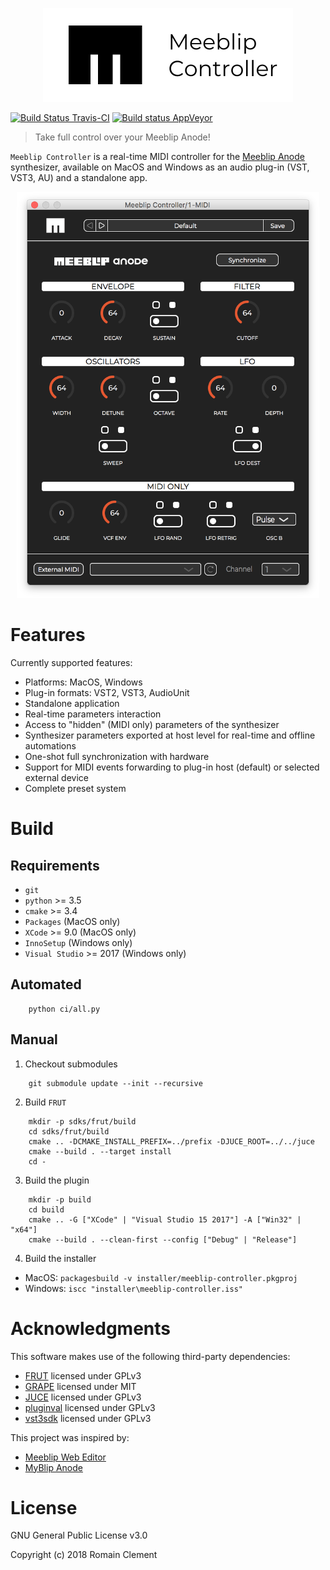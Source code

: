 <p align="center">
  <img src="ext/meeblip-controller-banner.png" height="150" title="Meeblip Controller Banner">
</p>

[![Build Status Travis-CI](https://travis-ci.org/rclement/meeblip-controller.svg)](https://travis-ci.org/rclement/meeblip-controller)
[![Build status AppVeyor](https://ci.appveyor.com/api/projects/status/ub29w4jlrih593ox?svg=true)](https://ci.appveyor.com/project/rclement/meeblip-controller)

> Take full control over your Meeblip Anode!

`Meeblip Controller` is a real-time MIDI controller for the [Meeblip Anode](https://meeblip.com/products/meeblip-anode-synth) synthesizer,
available on MacOS and Windows as an audio plug-in (VST, VST3, AU) and a standalone app.

<p align="center">
  <img src="ext/meeblip-controller-screenshot.png" height="650" title="Meeblip Controller Screenshot">
</p>


# Features

Currently supported features:

- Platforms: MacOS, Windows
- Plug-in formats: VST2, VST3, AudioUnit
- Standalone application
- Real-time parameters interaction
- Access to "hidden" (MIDI only) parameters of the synthesizer
- Synthesizer parameters exported at host level for real-time and offline automations
- One-shot full synchronization with hardware
- Support for MIDI events forwarding to plug-in host (default) or selected external device
- Complete preset system


# Build

## Requirements

- `git`
- `python` >= 3.5
- `cmake` >= 3.4
- `Packages` (MacOS only)
- `XCode` >= 9.0 (MacOS only)
- `InnoSetup` (Windows only)
- `Visual Studio` >= 2017 (Windows only)

## Automated

```
    python ci/all.py
```

## Manual

1. Checkout submodules

```
    git submodule update --init --recursive
```

2. Build `FRUT`

```
    mkdir -p sdks/frut/build
    cd sdks/frut/build
    cmake .. -DCMAKE_INSTALL_PREFIX=../prefix -DJUCE_ROOT=../../juce
    cmake --build . --target install
    cd -
```

3. Build the plugin

```
    mkdir -p build
    cd build
    cmake .. -G ["XCode" | "Visual Studio 15 2017"] -A ["Win32" | "x64"]
    cmake --build . --clean-first --config ["Debug" | "Release"]
```

4. Build the installer

- MacOS: `packagesbuild -v installer/meeblip-controller.pkgproj`
- Windows: `iscc "installer\meeblip-controller.iss"`


# Acknowledgments

This software makes use of the following third-party dependencies:

- [FRUT](https://github.com/McMartin/FRUT) licensed under GPLv3
- [GRAPE](https://github.com/rclement/grape) licensed under MIT
- [JUCE](https://github.com/WeAreROLI/JUCE) licensed under GPLv3
- [pluginval](https://github.com/Tracktion/pluginval) licensed under GPLv3
- [vst3sdk](https://github.com/steinbergmedia/vst3sdk) licensed under GPLv3

This project was inspired by:

- [Meeblip Web Editor](https://editor.meeblip.com)
- [MyBlip Anode](http://www.dr-midik.fr/site/index.php?post/ticket_MyBlip-anode_2014-04-28)


# License

GNU General Public License v3.0

Copyright (c) 2018 Romain Clement

